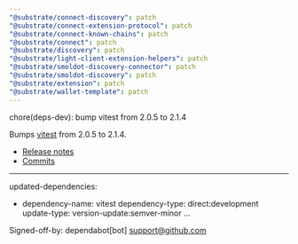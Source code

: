 ```yaml
---
"@substrate/connect-discovery": patch
"@substrate/connect-extension-protocol": patch
"@substrate/connect-known-chains": patch
"@substrate/connect": patch
"@substrate/discovery": patch
"@substrate/light-client-extension-helpers": patch
"@substrate/smoldot-discovery-connector": patch
"@substrate/smoldot-discovery": patch
"@substrate/extension": patch
"@substrate/wallet-template": patch
---
```


chore(deps-dev): bump vitest from 2.0.5 to 2.1.4

Bumps [vitest](https://github.com/vitest-dev/vitest/tree/HEAD/packages/vitest) from 2.0.5 to 2.1.4.
- [Release notes](https://github.com/vitest-dev/vitest/releases)
- [Commits](https://github.com/vitest-dev/vitest/commits/v2.1.4/packages/vitest)

---
updated-dependencies:
- dependency-name: vitest
  dependency-type: direct:development
  update-type: version-update:semver-minor
...

Signed-off-by: dependabot[bot] <support@github.com>
